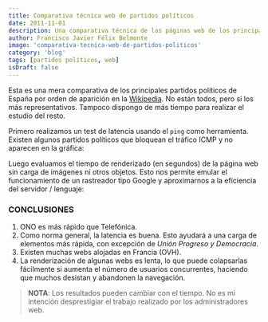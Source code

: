 ```yaml
---
title: Comparativa técnica web de partidos políticos
date: 2011-11-01
description: Una comparativa técnica de las páginas web de los principales partidos políticos de España, analizando latencia, tiempos de renderizado y conclusiones clave.
author: Francisco Javier Félix Belmonte
image: 'comparativa-tecnica-web-de-partidos-politicos'
category: 'blog'
tags: [partidos políticos, web]
isDraft: false
---
```


Esta es una mera comparativa de los principales partidos políticos de España por orden de aparición en
la [Wikipedia](http://es.wikipedia.org/wiki/Anexo:Partidos_pol%C3%ADticos_de_Espa%C3%B1a). No están todos, pero sí los
más representativos. Tampoco dispongo de más tiempo para realizar el estudio del resto.

Primero realizamos un test de latencia usando el `ping` como herramienta. Existen algunos partidos políticos que
bloquean el tráfico ICMP y no aparecen en la gráfica:

<!-- ![latencia partidos politicos](images/stories/partidos/latencia.png) -->

Luego evaluamos el tiempo de renderizado (en segundos) de la página web sin carga de imágenes ni otros objetos. Esto nos
permite emular el funcionamiento de un rastreador tipo Google y aproximarnos a la eficiencia del servidor / lenguaje:

<!-- ![render web partidos politicos](images/stories/partidos/render.png) -->

### CONCLUSIONES

1. ONO es más rápido que Telefónica.
2. Como norma general, la latencia es buena. Esto ayudará a una carga de elementos más rápida, con excepción de *Unión
   Progreso y Democracia*.
3. Existen muchas webs alojadas en Francia (OVH).
4. La renderización de algunas webs es lenta, lo que puede colapsarlas fácilmente si aumenta el número de usuarios
   concurrentes, haciendo que muchos desistan y abandonen la navegación.

> **NOTA**: Los resultados pueden cambiar con el tiempo. No es mi intención desprestigiar el trabajo realizado por los
> administradores web.
